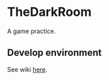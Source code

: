 # TheDarkRoom

A game practice.

## Develop environment

See wiki [here](https://github.com/Pancongwen/TheDarkRoom/wiki/EnvonmentControl).